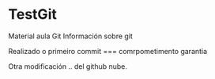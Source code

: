# TestGit
Material aula Git
Información sobre git

Realizado o primeiro commit === comrpometimento garantia

Otra modificación
.. del github nube.


